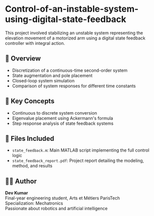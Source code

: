 # Control-of-an-instable-system-using-digital-state-feedback
This project involved stabilizing an unstable system representing the elevation movement of a motorized arm using a digital state feedback controller with integral action.

## 📌 Overview

- Discretization of a continuous-time second-order system
- State augmentation and pole placement
- Closed-loop system simulation
- Comparison of system responses for different time constants

## 🧠 Key Concepts

- Continuous to discrete system conversion
- Eigenvalue placement using Ackermann's formula
- Step response analysis of state feedback systems

## 📁 Files Included

- `state_feedback.m`: Main MATLAB script implementing the full control logic  
- `state_feedback_report.pdf`: Project report detailing the modeling, method, and results

## 🧑‍💻 Author

**Dev Kumar**  
Final-year engineering student, Arts et Métiers ParisTech  
Specialization: Mechatronics  
Passionate about robotics and artificial intelligence
